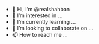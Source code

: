 - 👋 Hi, I’m @realshahban
- 👀 I’m interested in ...
- 🌱 I’m currently learning ...
- 💞️ I’m looking to collaborate on ...
- 📫 How to reach me ...

<!---
realshahban/realshahban is a ✨ special ✨ repository because its `README.md` (this file) appears on your GitHub profile.
You can click the Preview link to take a look at your changes.
--->
